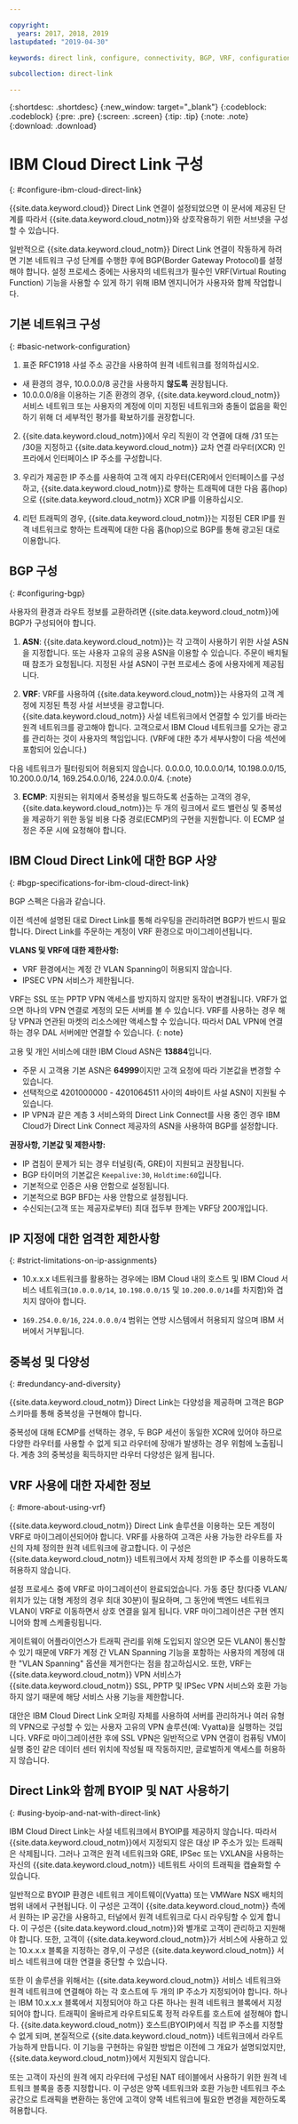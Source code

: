 ```yaml
---

copyright:
  years: 2017, 2018, 2019
lastupdated: "2019-04-30"

keywords: direct link, configure, connectivity, BGP, VRF, configuration, RFC1918, ASN, BYOIP, NAT, VLAN Spanning, 10.0.0.0/8, ECMP, redundancy, IP assignments, VMWare, Vyatta, IP limitations

subcollection: direct-link

---
```


{:shortdesc: .shortdesc}
{:new_window: target="_blank"}
{:codeblock: .codeblock}
{:pre: .pre}
{:screen: .screen}
{:tip: .tip}
{:note: .note}
{:download: .download}

# IBM Cloud Direct Link 구성
{: #configure-ibm-cloud-direct-link}

{{site.data.keyword.cloud}} Direct Link 연결이 설정되었으면 이 문서에 제공된 단계를 따라서 {{site.data.keyword.cloud_notm}}와 상호작용하기 위한 서브넷을 구성할 수 있습니다.

일반적으로 {{site.data.keyword.cloud_notm}} Direct Link 연결이 작동하게 하려면 기본 네트워크 구성 단계를 수행한 후에 BGP(Border Gateway Protocol)를 설정해야 합니다. 설정 프로세스 중에는 사용자의 네트워크가 필수인 VRF(Virtual Routing Function) 기능을 사용할 수 있게 하기 위해 IBM 엔지니어가 사용자와 함께 작업합니다.

## 기본 네트워크 구성
{: #basic-network-configuration}

1. 표준 RFC1918 사설 주소 공간을 사용하여 원격 네트워크를 정의하십시오. 
 * 새 환경의 경우, 10.0.0.0/8 공간을 사용하지 **않도록** 권장됩니다. 
 * 10.0.0.0/8을 이용하는 기존 환경의 경우, {{site.data.keyword.cloud_notm}} 서비스 네트워크 또는 사용자의 계정에 이미 지정된 네트워크와 충돌이 없음을 확인하기 위해 더 세부적인 평가를 확보하기를 권장합니다.

2. {{site.data.keyword.cloud_notm}}에서 우리 직원이 각 연결에 대해 /31 또는 /30을 지정하고 {{site.data.keyword.cloud_notm}} 교차 연결 라우터(XCR) 인프라에서 인터페이스 IP 주소를 구성합니다.  

3. 우리가 제공한 IP 주소를 사용하여 고객 에지 라우터(CER)에서 인터페이스를 구성하고, {{site.data.keyword.cloud_notm}}로 향하는 트래픽에 대한 다음 홉(hop)으로 {{site.data.keyword.cloud_notm}} XCR IP를 이용하십시오. 

4. 리턴 트래픽의 경우, {{site.data.keyword.cloud_notm}}는 지정된 CER IP를 원격 네트워크로 향하는 트래픽에 대한 다음 홉(hop)으로 BGP를 통해 광고된 대로 이용합니다.

## BGP 구성
{: #configuring-bgp}

사용자의 환경과 라우트 정보를 교환하려면 {{site.data.keyword.cloud_notm}}에 BGP가 구성되어야 합니다.  

1. **ASN**: {{site.data.keyword.cloud_notm}}는 각 고객이 사용하기 위한 사설 ASN을 지정합니다. 또는 사용자 고유의 공용 ASN을 이용할 수 있습니다. 주문이 배치될 때 참조가 요청됩니다. 지정된 사설 ASN이 구현 프로세스 중에 사용자에게 제공됩니다.

2. **VRF**: VRF를 사용하여 {{site.data.keyword.cloud_notm}}는 사용자의 고객 계정에 지정된 특정 사설 서브넷을 광고합니다. {{site.data.keyword.cloud_notm}} 사설 네트워크에서 연결할 수 있기를 바라는 원격 네트워크를 광고해야 합니다. 고객으로서 IBM Cloud 네트워크를 오가는 광고를 관리하는 것이 사용자의 책임입니다. (VRF에 대한 추가 세부사항이 다음 섹션에 포함되어 있습니다.)

다음 네트워크가 필터링되어 허용되지 않습니다. 0.0.0.0, 10.0.0.0/14, 10.198.0.0/15, 10.200.0.0/14, 169.254.0.0/16, 224.0.0.0/4.
{:note}

3. **ECMP**: 지원되는 위치에서 중복성을 빌드하도록 선출하는 고객의 경우, {{site.data.keyword.cloud_notm}}는 두 개의 링크에서 로드 밸런싱 및 중복성을 제공하기 위한 동일 비용 다중 경로(ECMP)의 구현을 지원합니다. 이 ECMP 설정은 주문 시에 요청해야 합니다.

## IBM Cloud Direct Link에 대한 BGP 사양
{: #bgp-specifications-for-ibm-cloud-direct-link}

BGP 스펙은 다음과 같습니다.

이전 섹션에 설명된 대로 Direct Link를 통해 라우팅을 관리하려면 BGP가 반드시 필요합니다. Direct Link를 주문하는 계정이 VRF 환경으로 마이그레이션됩니다.

**VLANS 및 VRF에 대한 제한사항:**
 * VRF 환경에서는 계정 간 VLAN Spanning이 허용되지 않습니다. 
 * IPSEC VPN 서비스가 제한됩니다. 
 
VRF는 SSL 또는 PPTP VPN 액세스를 방지하지 않지만 동작이 변경됩니다. VRF가 없으면 하나의 VPN 연결로 계정의 모든 서버를 볼 수 있습니다. VRF를 사용하는 경우 해당 VPN과 연관된 마켓의 리소스에만 액세스할 수 있습니다. 따라서 DAL VPN에 연결하는 경우 DAL 서버에만 연결할 수 있습니다.
{: note}

고용 및 개인 서비스에 대한 IBM Cloud ASN은 **13884**입니다. 
 * 주문 시 고객용 기본 ASN은 **64999**이지만 고객 요청에 따라 기본값을 변경할 수 있습니다. 
 * 선택적으로 4201000000 - 4201064511 사이의 4바이트 사설 ASN이 지원될 수 있습니다.
 * IP VPN과 같은 계층 3 서비스와의 Direct Link Connect를 사용 중인 경우 IBM Cloud가 Direct Link Connect 제공자의 ASN을 사용하여 BGP를 설정합니다.

**권장사항, 기본값 및 제한사항:**

 * IP 겹침이 문제가 되는 경우 터널링(즉, GRE)이 지원되고 권장됩니다.
 * BGP 타이머의 기본값은 `Keepalive:30`, `Holdtime:60`입니다.
 * 기본적으로 인증은 사용 안함으로 설정됩니다.
 * 기본적으로 BGP BFD는 사용 안함으로 설정됩니다.
 * 수신되는(고객 또는 제공자로부터) 최대 접두부 한계는 VRF당 200개입니다.
 
## IP 지정에 대한 엄격한 제한사항
{: #strict-limitations-on-ip-assignments}

 * 10.x.x.x 네트워크를 활용하는 경우에는 IBM Cloud 내의 호스트 및 IBM Cloud 서비스 네트워크(`10.0.0.0/14`, `10.198.0.0/15` 및 `10.200.0.0/14`를 차지함)와 겹치지 않아야 합니다.  

 * `169.254.0.0/16`, `224.0.0.0/4` 범위는 연방 시스템에서 허용되지 않으며 IBM 서버에서 거부됩니다.

## 중복성 및 다양성
{: #redundancy-and-diversity}

{{site.data.keyword.cloud_notm}} Direct Link는 다양성을 제공하며 고객은 BGP 스키마를 통해 중복성을 구현해야 합니다.

중복성에 대해 ECMP를 선택하는 경우, 두 BGP 세션이 동일한 XCR에 있어야 하므로 다양한 라우터를 사용할 수 없게 되고 라우터에 장애가 발생하는 경우 위험에 노출됩니다. 계층 3의 중복성을 획득하지만 라우터 다양성은 잃게 됩니다.

## VRF 사용에 대한 자세한 정보
{: #more-about-using-vrf}

{{site.data.keyword.cloud_notm}} Direct Link 솔루션을 이용하는 모든 계정이 VRF로 마이그레이션되어야 합니다. VRF를 사용하여 고객은 사용 가능한 라우트를 자신의 자체 정의한 원격 네트워크에 광고합니다. 이 구성은 {{site.data.keyword.cloud_notm}} 네트워크에서 자체 정의한 IP 주소를 이용하도록 허용하지 않습니다.

설정 프로세스 중에 VRF로 마이그레이션이 완료되었습니다. 가동 중단 창(다중 VLAN/위치가 있는 대형 계정의 경우 최대 30분)이 필요하며, 그 동안에 백엔드 네트워크 VLAN이 VRF로 이동하면서 상호 연결을 잃게 됩니다. VRF 마이그레이션은 구현 엔지니어와 함께 스케줄링됩니다.

게이트웨이 어플라이언스가 트래픽 관리를 위해 도입되지 않으면 모든 VLAN이 통신할 수 있기 때문에 VRF가 계정 간 VLAN Spanning 기능을 포함하는 사용자의 계정에 대한 "VLAN Spanning" 옵션을 제거한다는 점을 참고하십시오. 또한, VRF는 {{site.data.keyword.cloud_notm}} VPN 서비스가 {{site.data.keyword.cloud_notm}} SSL, PPTP 및 IPSec VPN 서비스와 호환 가능하지 않기 때문에 해당 서비스 사용 기능을 제한합니다.   

대안은 IBM Cloud Direct Link 오퍼링 자체를 사용하여 서버를 관리하거나 여러 유형의 VPN으로 구성할 수 있는 사용자 고유의 VPN 솔루션(예: Vyatta)을 실행하는 것입니다. VRF로 마이그레이션한 후에 SSL VPN은 일반적으로 VPN 연결이 컴퓨팅 VM이 실행 중인 같은 데이터 센터 위치에 작성될 때 작동하지만, 글로벌하게 액세스를 허용하지 않습니다.

## Direct Link와 함께 BYOIP 및 NAT 사용하기
{: #using-byoip-and-nat-with-direct-link}

IBM Cloud Direct Link는 사설 네트워크에서 BYOIP를 제공하지 않습니다. 따라서 {{site.data.keyword.cloud_notm}}에서 지정되지 않은 대상 IP 주소가 있는 트래픽은 삭제됩니다. 그러나 고객은 원격 네트워크와 GRE, IPSec 또는 VXLAN을 사용하는 자신의 {{site.data.keyword.cloud_notm}} 네트워트 사이의 트래픽을 캡슐화할 수 있습니다.  

일반적으로 BYOIP 환경은 네트워크 게이트웨이(Vyatta) 또는 VMWare NSX 배치의 범위 내에서 구현됩니다. 이 구성은 고객이 {{site.data.keyword.cloud_notm}} 측에서 원하는 IP 공간을 사용하고, 터널에서 원격 네트워크로 다시 라우팅할 수 있게 합니다. 이 구성은 {{site.data.keyword.cloud_notm}}와 별개로 고객이 관리하고 지원해야 합니다. 또한, 고객이 {{site.data.keyword.cloud_notm}}가 서비스에 사용하고 있는 10.x.x.x 블록을 지정하는 경우,이 구성은 {{site.data.keyword.cloud_notm}} 서비스 네트워크에 대한 연결을 중단할 수 있습니다. 

또한 이 솔루션을 위해서는 {{site.data.keyword.cloud_notm}} 서비스 네트워크와 원격 네트워크에 연결해야 하는 각 호스트에 두 개의 IP 주소가 지정되어야 합니다. 하나는 IBM 10.x.x.x 블록에서 지정되어야 하고 다른 하나는 원격 네트워크 블록에서 지정되어야 합니다. 트래픽이 올바르게 라우트되도록 정적 라우트를 호스트에 설정해야 합니다. {{site.data.keyword.cloud_notm}} 호스트(BYOIP)에서 직접 IP 주소를 지정할 수 없게 되며, 본질적으로 {{site.data.keyword.cloud_notm}} 네트워크에서 라우트 가능하게 만듭니다. 이 기능을 구현하는 유일한 방법은 이전에 그 개요가 설명되었지만, {{site.data.keyword.cloud_notm}}에서 지원되지 않습니다.

또는 고객이 자신의 원격 에지 라우터에 구성된 NAT 테이블에서 사용하기 위한 원격 네트워크 블록을 종종 지정합니다. 이 구성은 양쪽 네트워크와 호환 가능한 네트워크 주소 공간으로 트래픽을 변환하는 동안에 고객이 양쪽 네트워크에 필요한 변경을 제한하도록 허용합니다.
